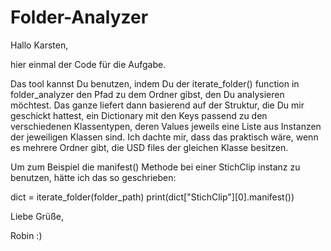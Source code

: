 # Folder-Analyzer

Hallo Karsten,

hier einmal der Code für die Aufgabe.

Das tool kannst Du benutzen, indem Du der iterate_folder() function in folder_analyzer den Pfad zu dem Ordner gibst, den Du analysieren möchtest.
Das ganze liefert dann basierend auf der Struktur, die Du mir geschickt hattest, ein Dictionary mit den Keys passend zu den verschiedenen Klassentypen, deren Values jeweils eine Liste aus Instanzen der jeweiligen Klassen sind. 
Ich dachte mir, dass das praktisch wäre, wenn es mehrere Ordner gibt, die USD files der gleichen Klasse besitzen.

Um zum Beispiel die manifest() Methode bei einer StichClip instanz zu benutzen, hätte ich das so geschrieben: 

dict = iterate_folder(folder_path)
print(dict["StichClip"][0].manifest())

Liebe Grüße,

Robin :)
